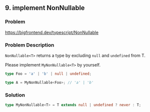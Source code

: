 ## 9. implement NonNullable<T>

### Problem

https://bigfrontend.dev/typescript/NonNullable

### Problem Description

`NonNullable<T>` returns a type by excluding `null` and `undefined` from T.

Please implement `MyNonNullable<T>` by yourself.

```ts
type Foo = 'a' | 'b' | null | undefined;

type A = MyNonNullable<Foo>; // 'a' | 'b'
```

### Solution

```ts
type MyNonNullable<T> = T extends null | undefined ? never : T;
```
